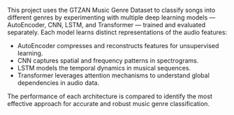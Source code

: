 This project uses the GTZAN Music Genre Dataset to classify songs into different genres by experimenting with multiple deep learning models — AutoEncoder, CNN, LSTM, and Transformer — trained and evaluated separately.
Each model learns distinct representations of the audio features:

* AutoEncoder compresses and reconstructs features for unsupervised learning.
* CNN captures spatial and frequency patterns in spectrograms.
* LSTM models the temporal dynamics in musical sequences.
* Transformer leverages attention mechanisms to understand global dependencies in audio data.

The performance of each architecture is compared to identify the most effective approach for accurate and robust music genre classification.